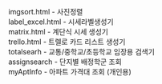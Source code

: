 imgsort.html         - 사진정렬<br/>
label_excel.html     - 시세라벨생성기<br/>
matrix.html          - 계단식 시세 생성기<br/>
trello.html          - 트렐로 카드 리스트 생성기<br/>
totalsearh           - 교통/중학교/초등학교 임장용 검색기<br/>
assignsearch         - 단지별 배정학군 조회 <br/>
myAptInfo            - 아파트 가격대 조회 (개인용) <br/>
